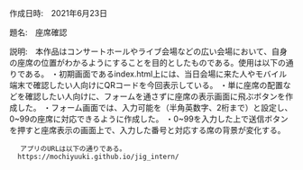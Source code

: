 作成日時:　2021年6月23日

題名:　座席確認

説明:　本作品はコンサートホールやライブ会場などの広い会場において、自身の座席の位置がわかるようにすることを目的としたものである。使用は以下の通りである。
      ・初期画面であるindex.html上には、当日会場に来た人やモバイル端末で確認したい人向けにQRコードを今回表示している。
      ・単に座席の配置などを確認したい人向けに、フォームを通さずに座席の表示画面に飛ぶボタンを作成した。
      ・フォーム画面では、入力可能を（半角英数字、2桁まで）と設定し、0~99の座席に対応できるように作成した。
      ・0~99を入力した上で送信ボタンを押すと座席表示の画面上で、入力した番号と対応する席の背景が変化する。
      
     　アプリのURLは以下の通りである。
      https://mochiyuuki.github.io/jig_intern/
